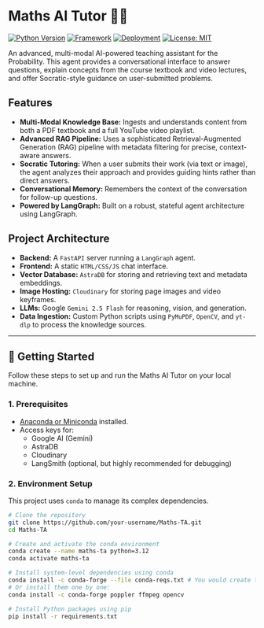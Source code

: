 # Maths AI Tutor 🧠🤖

[![Python Version](https://img.shields.io/badge/Python-3.12-blue.svg)](https://www.python.org/downloads/release/python-3120/)
[![Framework](https://img.shields.io/badge/Framework-LangGraph-blueviolet)](https://langchain.com)
[![Deployment](https://img.shields.io/badge/Deploy-Render-46E3B7?logo=render)](https://render.com)
[![License: MIT](https://img.shields.io/badge/License-MIT-yellow.svg)](https://opensource.org/licenses/MIT)

An advanced, multi-modal AI-powered teaching assistant for the Probability. This agent provides a conversational interface to answer questions, explain concepts from the course textbook and video lectures, and offer Socratic-style guidance on user-submitted problems.

## Features

-   **Multi-Modal Knowledge Base:** Ingests and understands content from both a PDF textbook and a full YouTube video playlist.
-   **Advanced RAG Pipeline:** Uses a sophisticated Retrieval-Augmented Generation (RAG) pipeline with metadata filtering for precise, context-aware answers.
-   **Socratic Tutoring:** When a user submits their work (via text or image), the agent analyzes their approach and provides guiding hints rather than direct answers.
-   **Conversational Memory:** Remembers the context of the conversation for follow-up questions.
-   **Powered by LangGraph:** Built on a robust, stateful agent architecture using LangGraph.

## Project Architecture

-   **Backend:** A `FastAPI` server running a `LangGraph` agent.
-   **Frontend:** A static `HTML/CSS/JS` chat interface.
-   **Vector Database:** `AstraDB` for storing and retrieving text and metadata embeddings.
-   **Image Hosting:** `Cloudinary` for storing page images and video keyframes.
-   **LLMs:** Google `Gemini 2.5 Flash` for reasoning, vision, and generation.
-   **Data Ingestion:** Custom Python scripts using `PyMuPDF`, `OpenCV`, and `yt-dlp` to process the knowledge sources.

---

## 🚀 Getting Started

Follow these steps to set up and run the Maths AI Tutor on your local machine.

### 1. Prerequisites

-   [Anaconda or Miniconda](https://www.anaconda.com/download) installed.
-   Access keys for:
    -   Google AI (Gemini)
    -   AstraDB
    -   Cloudinary
    -   LangSmith (optional, but highly recommended for debugging)

### 2. Environment Setup

This project uses `conda` to manage its complex dependencies.

```bash
# Clone the repository
git clone https://github.com/your-username/Maths-TA.git
cd Maths-TA

# Create and activate the conda environment
conda create --name maths-ta python=3.12
conda activate maths-ta

# Install system-level dependencies using conda
conda install -c conda-forge --file conda-reqs.txt # You would create this file
# Or install them one by one:
conda install -c conda-forge poppler ffmpeg opencv

# Install Python packages using pip
pip install -r requirements.txt
